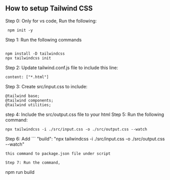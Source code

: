 ## How to setup Tailwind CSS

Step 0: Only for vs code, Run the following:
```
 npm init -y

```
Step 1: Run the following commands

```

npm install -D tailwindcss
npx tailwindcss init

```
Step 2: Update tailwind.conf.js file to include this line:
```
content: ["*.html"]

```
Step 3: Create src/input.css to include:
```
@tailwind base;
@tailwind components;
@tailwind utilities;

```
step 4: Include the src/output.css file to your html
Step 5: Run the following command:

```
npx tailwindcss -i ./src/input.css -o ./src/output.css --watch

```
Step 6: 
Add ```
"build": "npx tailwindcss -i ./src/input.css -o ./src/output.css --watch" 
```
this command to package.json file under script

Step 7: Run the command,

```
npm run build

```